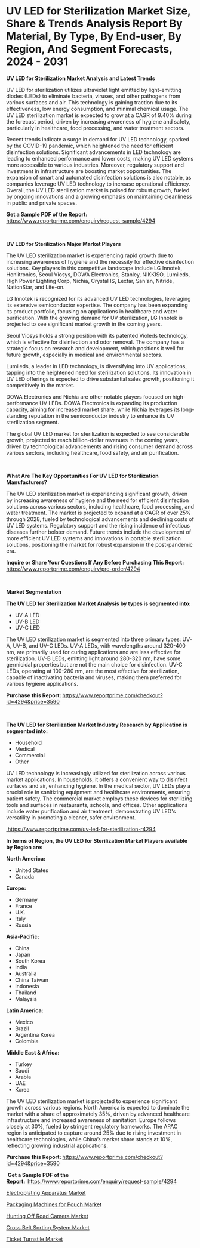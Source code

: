 <p><h1>UV LED for Sterilization Market Size, Share & Trends Analysis Report By Material, By Type, By End-user, By Region, And Segment Forecasts, 2024 - 2031</h1></p><p><strong>UV LED for Sterilization Market Analysis and Latest Trends</strong></p>
<p><p>UV LED for sterilization utilizes ultraviolet light emitted by light-emitting diodes (LEDs) to eliminate bacteria, viruses, and other pathogens from various surfaces and air. This technology is gaining traction due to its effectiveness, low energy consumption, and minimal chemical usage. The UV LED sterilization market is expected to grow at a CAGR of 9.40% during the forecast period, driven by increasing awareness of hygiene and safety, particularly in healthcare, food processing, and water treatment sectors.</p><p>Recent trends indicate a surge in demand for UV LED technology, sparked by the COVID-19 pandemic, which heightened the need for efficient disinfection solutions. Significant advancements in LED technology are leading to enhanced performance and lower costs, making UV LED systems more accessible to various industries. Moreover, regulatory support and investment in infrastructure are boosting market opportunities. The expansion of smart and automated disinfection solutions is also notable, as companies leverage UV LED technology to increase operational efficiency. Overall, the UV LED sterilization market is poised for robust growth, fueled by ongoing innovations and a growing emphasis on maintaining cleanliness in public and private spaces.</p></p>
<p><strong>Get a Sample PDF of the Report:&nbsp;</strong> <a href="https://www.reportprime.com/enquiry/request-sample/4294">https://www.reportprime.com/enquiry/request-sample/4294</a></p>
<p>&nbsp;</p>
<p><strong>UV LED for Sterilization Major Market Players</strong></p>
<p><p>The UV LED sterilization market is experiencing rapid growth due to increasing awareness of hygiene and the necessity for effective disinfection solutions. Key players in this competitive landscape include LG Innotek, Honlitronics, Seoul Viosys, DOWA Electronics, Stanley, NIKKISO, Lumileds, High Power Lighting Corp, Nichia, Crystal IS, Lextar, San'an, Nitride, NationStar, and Lite-on.</p><p>LG Innotek is recognized for its advanced UV LED technologies, leveraging its extensive semiconductor expertise. The company has been expanding its product portfolio, focusing on applications in healthcare and water purification. With the growing demand for UV sterilization, LG Innotek is projected to see significant market growth in the coming years.</p><p>Seoul Viosys holds a strong position with its patented Violeds technology, which is effective for disinfection and odor removal. The company has a strategic focus on research and development, which positions it well for future growth, especially in medical and environmental sectors.</p><p>Lumileds, a leader in LED technology, is diversifying into UV applications, tapping into the heightened need for sterilization solutions. Its innovation in UV LED offerings is expected to drive substantial sales growth, positioning it competitively in the market.</p><p>DOWA Electronics and Nichia are other notable players focused on high-performance UV LEDs. DOWA Electronics is expanding its production capacity, aiming for increased market share, while Nichia leverages its long-standing reputation in the semiconductor industry to enhance its UV sterilization segment.</p><p>The global UV LED market for sterilization is expected to see considerable growth, projected to reach billion-dollar revenues in the coming years, driven by technological advancements and rising consumer demand across various sectors, including healthcare, food safety, and air purification.</p></p>
<p>&nbsp;</p>
<p><strong>What Are The Key Opportunities For UV LED for Sterilization Manufacturers?</strong></p>
<p><p>The UV LED sterilization market is experiencing significant growth, driven by increasing awareness of hygiene and the need for efficient disinfection solutions across various sectors, including healthcare, food processing, and water treatment. The market is projected to expand at a CAGR of over 25% through 2028, fueled by technological advancements and declining costs of UV LED systems. Regulatory support and the rising incidence of infectious diseases further bolster demand. Future trends include the development of more efficient UV LED systems and innovations in portable sterilization solutions, positioning the market for robust expansion in the post-pandemic era.</p></p>
<p><strong>Inquire or Share Your Questions If Any Before Purchasing This Report:</strong> <a href="https://www.reportprime.com/enquiry/pre-order/4294">https://www.reportprime.com/enquiry/pre-order/4294</a></p>
<p>&nbsp;</p>
<p><strong>Market Segmentation</strong></p>
<p><strong>The UV LED for Sterilization Market Analysis by types is segmented into:</strong></p>
<p><ul><li>UV-A LED</li><li>UV-B LED</li><li>UV-C LED</li></ul></p>
<p><p>The UV LED sterilization market is segmented into three primary types: UV-A, UV-B, and UV-C LEDs. UV-A LEDs, with wavelengths around 320-400 nm, are primarily used for curing applications and are less effective for sterilization. UV-B LEDs, emitting light around 280-320 nm, have some germicidal properties but are not the main choice for disinfection. UV-C LEDs, operating at 100-280 nm, are the most effective for sterilization, capable of inactivating bacteria and viruses, making them preferred for various hygiene applications.</p></p>
<p><strong>Purchase this Report:&nbsp;</strong><a href="https://www.reportprime.com/checkout?id=4294&price=3590">https://www.reportprime.com/checkout?id=4294&price=3590</a></p>
<p>&nbsp;</p>
<p><strong>The UV LED for Sterilization Market Industry Research by Application is segmented into:</strong></p>
<p><ul><li>Household</li><li>Medical</li><li>Commercial</li><li>Other</li></ul></p>
<p><p>UV LED technology is increasingly utilized for sterilization across various market applications. In households, it offers a convenient way to disinfect surfaces and air, enhancing hygiene. In the medical sector, UV LEDs play a crucial role in sanitizing equipment and healthcare environments, ensuring patient safety. The commercial market employs these devices for sterilizing tools and surfaces in restaurants, schools, and offices. Other applications include water purification and air treatment, demonstrating UV LED's versatility in promoting a cleaner, safer environment.</p></p>
<p><a href="https://www.reportprime.com/uv-led-for-sterilization-r4294">&nbsp;https://www.reportprime.com/uv-led-for-sterilization-r4294</a></p>
<p><strong>In terms of Region, the UV LED for Sterilization Market Players available by Region are:</strong></p>
<p>
    <p> <strong> North America: </strong>
        <ul>
            <li>United States</li>
            <li>Canada</li>
        </ul>
        </p> 
    <p> <strong> Europe: </strong>
        <ul>
            <li>Germany</li>
            <li>France</li>
            <li>U.K.</li>
            <li>Italy</li>
            <li>Russia</li>
        </ul>
        </p> 
    <p> <strong> Asia-Pacific: </strong>
        <ul>
            <li>China</li>
            <li>Japan</li>
            <li>South Korea</li>
            <li>India</li>
            <li>Australia</li>
            <li>China Taiwan</li>
            <li>Indonesia</li>
            <li>Thailand</li>
            <li>Malaysia</li>
        </ul>
        </p> 
    <p> <strong> Latin America: </strong>
        <ul>
            <li>Mexico</li>
            <li>Brazil</li>
            <li>Argentina Korea</li>
            <li>Colombia</li>
        </ul>
        </p> 
    <p> <strong> Middle East & Africa: </strong>
        <ul>
            <li>Turkey</li>
            <li>Saudi</li>
            <li>Arabia</li>
            <li>UAE</li>
            <li>Korea</li>
        </ul>
    </p>
    </p>
<p><p>The UV LED sterilization market is projected to experience significant growth across various regions. North America is expected to dominate the market with a share of approximately 35%, driven by advanced healthcare infrastructure and increased awareness of sanitation. Europe follows closely at 30%, fueled by stringent regulatory frameworks. The APAC region is anticipated to capture around 25% due to rising investment in healthcare technologies, while China’s market share stands at 10%, reflecting growing industrial applications.</p></p>
<p><strong>Purchase this Report: </strong><a href="https://www.reportprime.com/checkout?id=4294&price=3590">https://www.reportprime.com/checkout?id=4294&price=3590</a></p>
<p>&nbsp;<strong>Get a Sample PDF of the Report:&nbsp;&nbsp;</strong><a href="https://www.reportprime.com/enquiry/request-sample/4294">https://www.reportprime.com/enquiry/request-sample/4294</a></p>
<p><strong></strong></p>
<p><p><a href="https://www.linkedin.com/pulse/electroplating-apparatus-market-industry-landscape-growth-trajectories-ski8e?trackingId=8MeLPyzaT3215GjgbNS9zg%3D%3D">Electroplating Apparatus Market</a></p><p><a href="https://issuu.com/reportprime-2/docs/packaging-machines-for-pouch-market_5e8accaf0e79d2">Packaging Machines for Pouch Market</a></p><p><a href="https://github.com/gdfhhhj/Market-Research-Report-List-6/blob/main/hunting-off-road-camera-market.md">Hunting Off Road Camera Market</a></p><p><a href="https://issuu.com/reportprime-2/docs/cross-belt-sorting-system-market-si_f13dac8730798f">Cross Belt Sorting System Market</a></p><p><a href="https://www.linkedin.com/pulse/global-ticket-turnstile-market-opportunities-challenges2024--lm6ze?trackingId=DyeMHnACSImmtbYKYE9vpA%3D%3D">Ticket Turnstile Market</a></p></p>